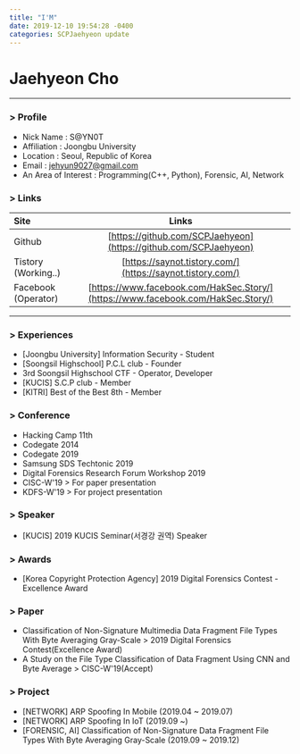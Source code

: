 ```yaml
---
title: "I'M"
date: 2019-12-10 19:54:28 -0400
categories: SCPJaehyeon update
---
```

# Jaehyeon Cho
------------
### > Profile

- Nick Name : S@YN0T
- Affiliation : Joongbu University
- Location : Seoul, Republic of Korea
- Email : jehyun9027@gmail.com
- An Area of Interest : Programming(C++, Python), Forensic, AI, Network



### > Links

| Site                |             Links              |
| :------------------ | :----------------------------: |
| Github              | [https://github.com/SCPJaehyeon](https://github.com/SCPJaehyeon) |
| Tistory (Working..) |  [https://saynot.tistory.com/](https://saynot.tistory.com/)   |
| Facebook (Operator) | [https://www.facebook.com/HakSec.Story/](https://www.facebook.com/HakSec.Story/) |

------

### > Experiences

- [Joongbu University] Information Security - Student
- [Soongsil Highschool] P.C.L club - Founder
- 3rd Soongsil Highschool CTF - Operator, Developer
- [KUCIS] S.C.P club - Member
- [KITRI] Best of the Best 8th - Member

### > Conference

- Hacking Camp 11th
- Codegate 2014
- Codegate 2019
- Samsung SDS Techtonic 2019
- Digital Forensics Research Forum Workshop 2019
- CISC-W'19 > For paper presentation
- KDFS-W'19 > For project presentation

### > Speaker

- [KUCIS] 2019 KUCIS Seminar(서경강 권역) Speaker

### > Awards

- [Korea Copyright Protection Agency] 2019 Digital Forensics Contest - Excellence Award

### > Paper

- Classification of Non-Signature Multimedia Data Fragment File Types With Byte Averaging Gray-Scale > 2019 Digital Forensics Contest(Excellence Award)
- A Study on the File Type Classification of Data Fragment Using CNN and Byte Average > CISC-W'19(Accept)

### > Project

- [NETWORK] ARP Spoofing In Mobile (2019.04 ~ 2019.07)
- [NETWORK] ARP Spoofing In IoT (2019.09 ~)
- [FORENSIC, AI] Classification of Non-Signature Data Fragment File Types With Byte Averaging Gray-Scale (2019.09 ~ 2019.12)
